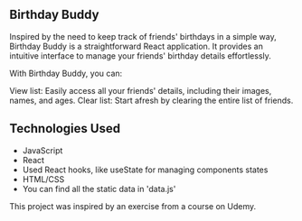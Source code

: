 ## Birthday Buddy

Inspired by the need to keep track of friends' birthdays in a simple way, Birthday Buddy is a straightforward React application.
It provides an intuitive interface to manage your friends' birthday details effortlessly.

With Birthday Buddy, you can:

View list: Easily access all your friends' details, including their images, names, and ages.
Clear list: Start afresh by clearing the entire list of friends.

## Technologies Used

- JavaScript
- React
- Used React hooks, like useState for managing components states
- HTML/CSS
- You can find all the static data in 'data.js' 

This project was inspired by an exercise from a course on Udemy. 